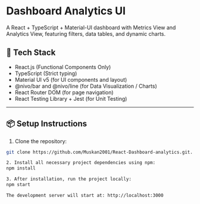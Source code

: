 # Dashboard Analytics UI

A React + TypeScript + Material-UI dashboard with Metrics View and Analytics View, featuring filters, data tables, and dynamic charts.

## 🚀 Tech Stack

- React.js (Functional Components Only)
- TypeScript (Strict typing)
- Material UI v5 (for UI components and layout)
- @nivo/bar and @nivo/line (for Data Visualization / Charts)
- React Router DOM (for page navigation)
- React Testing Library + Jest (for Unit Testing)
---

## 📦 Setup Instructions

1. Clone the repository:

```bash
git clone https://github.com/Muskan2001/React-Dashboard-analytics.git.

2. Install all necessary project dependencies using npm:
npm install

3. After installation, run the project locally:
npm start

The development server will start at: http://localhost:3000


